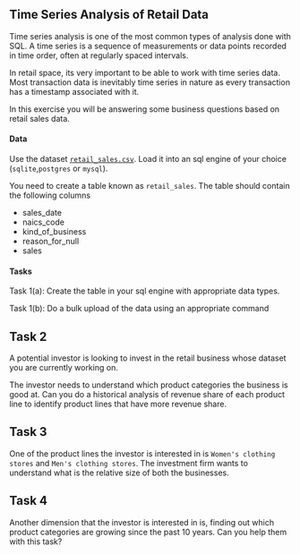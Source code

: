 ## Time Series Analysis of Retail Data

Time series analysis is one of the most common types of analysis done with SQL. A time series is a sequence of measurements or data points recorded in time order, often at regularly spaced intervals.

In retail space, its very important to be able to work with time series data. Most transaction data is inevitably time series in nature as every transaction has a timestamp associated with it.

In this exercise you will be answering some business questions based on retail sales data. 

#### Data 
Use the dataset [`retail_sales.csv`](retail_sales.csv). Load it into an sql engine of your choice (`sqlite`,`postgres` or `mysql`).

You need to create a table known as `retail_sales`. The table should contain the following columns

- sales_date 
- naics_code 
- kind_of_business 
- reason_for_null
- sales

#### Tasks

Task 1(a): Create the table in your sql engine with appropriate data types.

Task 1(b): Do a bulk upload of the data using an appropriate command

## Task 2
A potential investor is looking to invest in the retail business whose dataset you are currently working on.

The investor needs to understand which product categories the business is good at. Can you do a historical analysis of revenue share of each product line to identify product lines that have more revenue share.

## Task 3
One of the product lines the investor is interested in is `Women's clothing stores` and `Men's clothing stores`. The investment firm wants to understand what is the relative size of both the businesses.

## Task 4
Another dimension that the investor is interested in is, finding out which product categories are growing since the past 10 years. Can you help them with this task?